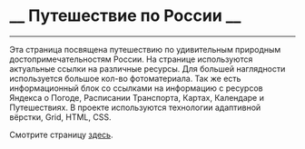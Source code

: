 # __ Путешествие по России __
---------------------------- 
Эта страница посвящена путешествию по удивительным природным достопримечательностям России. На странице используются актуальные ссылки на различные ресурсы. Для большей наглядности используется большое кол-во фотоматериала. Так же есть информационный блок со ссылками на информацию с ресурсов Яндекса о Погоде, Расписании Транспорта, Картах, Календаре и Путешествиях.
В проекте используются технологии адаптивной вёрстки, Grid, HTML, CSS.

Смотрите страницу [здесь](https://tan4ka.github.io/russian-travel/).